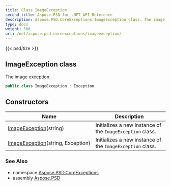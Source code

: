 ```yaml
---
title: Class ImageException
second_title: Aspose.PSD for .NET API Reference
description: Aspose.PSD.CoreExceptions.ImageException class. The image exception
type: docs
weight: 500
url: /net/aspose.psd.coreexceptions/imageexception/
---
```

{{< psd/tize >}}
## ImageException class

The image exception.

```csharp
public class ImageException : Exception
```

## Constructors

| Name | Description |
| --- | --- |
| [ImageException](imageexception/#constructor)(string) | Initializes a new instance of the `ImageException` class. |
| [ImageException](imageexception/#constructor_1)(string, Exception) | Initializes a new instance of the `ImageException` class. |

### See Also

* namespace [Aspose.PSD.CoreExceptions](../../aspose.psd.coreexceptions/)
* assembly [Aspose.PSD](../../)


